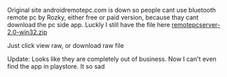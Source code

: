 Original site androidremotepc.com is down so people cant use bluetooth remote pc by Rozky, either free or paid version, because thay cant download the pc side app.
Luckly I still have the file here
[remotepcserver-2.0-win32.zip](https://github.com/eroge69/remotepcserver-2.0/blob/main/remotepcserver-2.0-win32.zip)

Just click view raw, or download raw file

Update: Looks like they are completely out of business. Now I can't even find the app in playstore. It so sad
